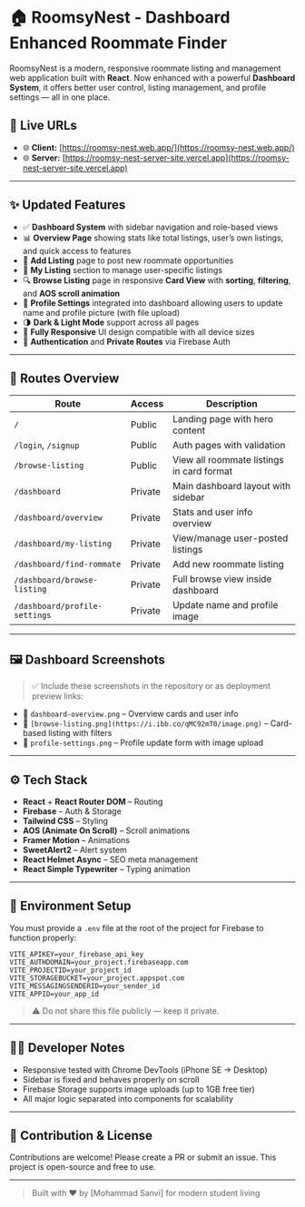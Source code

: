 # 🏠 RoomsyNest - Dashboard Enhanced Roommate Finder

RoomsyNest is a modern, responsive roommate listing and management web application built with **React**. Now enhanced with a powerful **Dashboard System**, it offers better user control, listing management, and profile settings — all in one place.

## 🔗 Live URLs

* 🌐 **Client:** [https://roomsy-nest.web.app/](https://roomsy-nest.web.app/)
* 🌐 **Server:** [https://roomsy-nest-server-site.vercel.app](https://roomsy-nest-server-site.vercel.app)

---

## ✨ Updated Features

* ✅ **Dashboard System** with sidebar navigation and role-based views
* 📊 **Overview Page** showing stats like total listings, user’s own listings, and quick access to features
* 📝 **Add Listing** page to post new roommate opportunities
* 📂 **My Listing** section to manage user-specific listings
* 🔍 **Browse Listing** page in responsive **Card View** with **sorting**, **filtering**, and **AOS scroll animation**
* 👤 **Profile Settings** integrated into dashboard allowing users to update name and profile picture (with file upload)
* 🌗 **Dark & Light Mode** support across all pages
* 📱 **Fully Responsive** UI design compatible with all device sizes
* 🔐 **Authentication** and **Private Routes** via Firebase Auth

---

## 🔐 Routes Overview

| Route                         | Access  | Description                               |
| ----------------------------- | ------- | ----------------------------------------- |
| `/`                           | Public  | Landing page with hero content            |
| `/login`, `/signup`           | Public  | Auth pages with validation                |
| `/browse-listing`             | Public  | View all roommate listings in card format |
| `/dashboard`                  | Private | Main dashboard layout with sidebar        |
| `/dashboard/overview`         | Private | Stats and user info overview              |
| `/dashboard/my-listing`       | Private | View/manage user-posted listings          |
| `/dashboard/find-rommate`     | Private | Add new roommate listing                  |
| `/dashboard/browse-listing`   | Private | Full browse view inside dashboard         |
| `/dashboard/profile-settings` | Private | Update name and profile image             |

---

## 🖼️ Dashboard Screenshots

> ✅ Include these screenshots in the repository or as deployment preview links:

* 📸 `dashboard-overview.png` – Overview cards and user info
* 📸 `[browse-listing.png](https://i.ibb.co/qMC92mT0/image.png)` – Card-based listing with filters
* 📸 `profile-settings.png` – Profile update form with image upload

---

## ⚙️ Tech Stack

* **React** + **React Router DOM** – Routing
* **Firebase** – Auth & Storage
* **Tailwind CSS** – Styling
* **AOS (Animate On Scroll)** – Scroll animations
* **Framer Motion** – Animations
* **SweetAlert2** – Alert system
* **React Helmet Async** – SEO meta management
* **React Simple Typewriter** – Typing animation

---

## 📁 Environment Setup

You must provide a `.env` file at the root of the project for Firebase to function properly:

```
VITE_APIKEY=your_firebase_api_key
VITE_AUTHDOMAIN=your_project.firebaseapp.com
VITE_PROJECTID=your_project_id
VITE_STORAGEBUCKET=your_project.appspot.com
VITE_MESSAGINGSENDERID=your_sender_id
VITE_APPID=your_app_id
```

> ⚠️ Do not share this file publicly — keep it private.

---

## 🧑‍💻 Developer Notes

* Responsive tested with Chrome DevTools (iPhone SE → Desktop)
* Sidebar is fixed and behaves properly on scroll
* Firebase Storage supports image uploads (up to 1GB free tier)
* All major logic separated into components for scalability

---

## 📌 Contribution & License

Contributions are welcome! Please create a PR or submit an issue. This project is open-source and free to use.

---

> Built with ❤️ by \[Mohammad Sanvi] for modern student living

